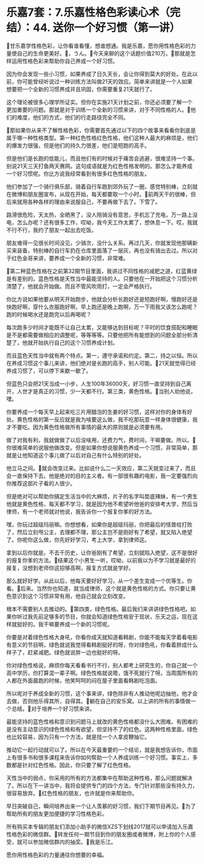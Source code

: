 # 乐嘉7套：7.乐嘉性格色彩读心术（完结）：44. 送你一个好习惯（第一讲）

🎼甘乐嘉学性格色彩，让你看谁看懂，想谁想通。我是乐嘉，愿你用性格色彩的力量使自己的生命更美好。🎼，うん。🎼今天来聊的这个话题价值210万。🎼那就是怎样运用性格色彩来帮助你自己养成一个好习惯。

因为你会发现一些小习惯，如果养成了日久天长，会让你得到莫大的好处。在此以前，你可能曾经听说过一种训练方法叫做21天的效应。简单来讲就是一个人如果想要把一个全新的习惯养成并且巩固，你需要重复21天就行了。

这个理论被很多心理学所证实。但你在实施21天计划之前，你还必须要了解一个更加重要的问题。那就是对于训练一个全新的习惯来讲，对于不同性格的人。🎼他们的难度，他们的方式，他们的行走路径完全不同。

🎼那如果你从来不了解性格色彩，你需要首先通过以下的四个故事来看看你到底是属于哪一种性格类型。第一种红色性格红色性格，他们这种人最大的麻烦是，他们的爆发力很强，但是他们的持久力很差，他们是短跑的高手。

但是他们是长跑的低能儿，而且他们有的时候对于痛苦会逃避，很难坚持一个事。别说21天三天打鱼两天赛网。这句成语就是为红色性格发明的。那怎么才能养成一个好习惯呢。你比方说我经常看到有很多红色性格的朋友。

他们参加了一个骑行俱乐部，骑着自行车跑到郊外玩了一圈，感觉特别棒，立刻就在微博和朋友圈宣布，从现在开始，每天都要取一个小时。🎼前两天干的很棒，但后来就用各种各样的理由来说服自己，不要再做下去了。下雪了。

路滑很危险，天太热，全晒黑了，没人陪骑没有意思，手机忘了充电，万一路上没电，怎么办呢？还有很多工作，哎呦，我今天工作太累了，想休息一下。哎，我就不行不行，我约了朋友一起出去吃饭。

朋友难得一见很长时间没见，少骑次，没什么关系。再过几天，你就发现他那辆新买来装备，特别棒的自行车扔在仓库里面落了一层灰，再也没有骑出去过。所以对于红色金哥来讲，要养成一个全新的习惯，非常难。

🎼第二种蓝色性格在之前第32期节目里面，我讲过不同性格的减肥之道，红蓝黄绿是有差别的。蓝色性格是天性当中最能坚持的人。只要他在一开始把这个习惯分析清楚了，他就会开始做。而且不管风吹雨打，一定会严格执行。

你比方说如果他要从明天开始跑步，他就会分析长跑好还是短跑好啊，慢跑好还是快跑好啊，穿什么衣服跑好啊，早上跑还是晚上跑啊，万一下雨我又该怎么跑呢？跑的时候喝水还是跑完以后再喝呢？

每次跑多少时间才能既不让自己太累，又能够达到目标呢？平时的饮食搭配和睡眠是不是都需要做相应的调整呢，等等等等。只要他把所有能想到的问题全部分析清楚了，他就开始执行自己的这个习惯养成计划。

而且蓝色天性当中就有两个特点。第一，遵守承诺和约定。第二，持之以恒。所以在养成习惯这个事儿来讲，他们绝对是长跑的高手，别人可能。🎼21天就觉得已经养成习惯了，可以停下来歇一歇了。

但蓝色只会把21天当成一小步，人生100年36000天，好习惯一直坚持到自己离开，人世才是真正的习惯，少一天都不行。第三类，黄色性格。🎼当别人劝他说，嘿。

你要养成一个每天早上起来吃三片用醋泡的生姜的好习惯，这样对你的身体有好处。黄色性格的第一反应就是我为啥要这么做，我不吃那玩意一样身体很健康，我才不要吃。因为黄色性格做所有事情的最大的原则就是必须要有用。

做了对我有利，我就做做了以后没啥用，还费力气，费时间，干嘛要做。所以。🎼你很难简单的说服他做改变。但是如果你想说服黄色养成一个习惯，非常简单，那就是让他知道这个事儿做了以后对自己有什么特别的好处。

他立马之间。🎼就会改变过来。比如说什么二一天效应，第二天就变过来了，而且会一直保持下去。他是绝对的目的主义者。有一部很有趣的电影，我一定要强烈向你推荐这部片子看的人很少。

但是绝对可以帮助你搞定生活当中的大麻烦，片子的名字叫垫底辣妹，有一个男生他就是黄色性格，每天都不学习，就是因为他不希望听他爸的安排考大学，然后当律师，有一个老师就对他说，我告诉你一个报复你爹的好方法。

嘿，你玩过超级玛丽嘛。你想想看，如果你是超级玛丽，你把最后的怪兽给打败了，然后立刻甩公主，去理都不理，那公主岂不是刚好有了希望，就又陷入绝望了。你呢你这么做，你先好好学习，考上大学，拿到律师这。

拿到以后你就是。不去干历史，让你爸刚有了希望，立刻就陷入绝望，这不是很好的报复你爹的方法。🎼结果这个小男生一听，哎呦，以前我以为不学习就是最好的报复，没想到老师你这招够高啊，报复方式就是学好。

那么就好好学。从此以后，他每天要好好学习，从一个差生变成一个优等生。你看。🎼后来。当然你也知道，就当成律师，这个就是黄色性格的方式。你只要让黄色意识到这个习惯非常有用，他自己就会立刻改变。

根本不需要别人去推动的。🎼第四类，绿色性格。最后我们来讲讲绿色性格吧。如果你听过我先前足够多的节目，你就会知道绿色性格安于现状，乐天之运，现在这样就挺好的。我干嘛要养成一个新的习惯呢。

你要是对着绿色性格大身吼，你看你成天就知道看韩剧，你能不能每天学着看电影有意义的节目啊，绿色就说我觉得看韩剧挺好的呀，你对绿色吼，你看着胖成什么样子了，赶紧减肥。绿色就说胖一边也挺好的呀。

你对绿色性格说，麻烦你每天看看书行不行，别人都考上研究生的，你自己就一个高中学历，你打算混一辈子啊。绿色性格就说嗯，饿不死就行了呀。当周围所有的人都在外面晨跑的时候，他笑呵呵的闷在屋子里面看韩剧吃泡面。

所以呢对于养成全新的习惯，这个事来讲，绿色除非有人推动他呢边抽他，他才会去做，否则他乐得其所，自得其。🎼躺在自己的安乐窝。以上讲的所有的事情做一个总结。🎼对于培养一个好习惯来讲。

最能坚持的蓝色性格和意识到问题马上就改的黄色性格都没什么大困难。有困难的是没有主动意识的绿色性格和有欲望，但坚持不了的红色。这两种性格里面，绿色也比较容易，因为只有一个方法，就是找一个人拿皮鞭抽它。

推动它一起行动就可以了。所以在今天最重要的一个结论，就是我想告诉你，市面上有很多书和很多课程来告诉你如何帮助一个人养成训练一个好习惯。事实上，多数都是针对红色性格。因此，你只要了解了红色性格。

天性当中的弱点，你采用的所有的方法都集中在帮助这种性格，那么问题就解决了。所以在下一讲当中，我将会提供专门的四个方法，专门针对那些没有持久力，很容易放弃。🎼红色性格的朋友，也许就是你来帮助你。

早日突破自己，瞬间培养出来一个让人羡慕的好习惯，我们下期节目再见。🎼为了帮助所有的朋友更加便捷的学习性格色彩。

所有购买本专辑的朋友们添加小助手的微信XZS下划线2017就可以申请加入乐嘉性格色彩的微信群。🎼转发任何一期节目到你的朋友圈或者微博，附上你的个人感受，就可以参加微信群内的抽奖。🎼我是乐江。

愿你用性格色彩的力量通往你想要的幸福。